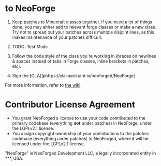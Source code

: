  to NeoForge
=====================

1) Keep patches to Minecraft classes together. If you need a lot of things done, you may either add to relevant forge classes or make a new class. Try not to spread out your patches across multiple disjoint lines, as this makes maintenance of your patches difficult.

2) TODO: Test Mods

3) Follow the code style of the class you're working in (braces on newlines & spaces instead of tabs in Forge classes, inline brackets in patches, etc).

4) Sign the [CLA](phttps://cla-assistant.io/neoforged/NeoForge]

For more information, refer to [the wiki][Wiki].


Contributor License Agreement
=============================
- You grant NeoForged a license to use your code contributed to the primary codebase (everything **not** under patches) in NeoForge, under the LGPLv2.1 license.
- You assign copyright ownership of your contributions to the patches codebase (everything under patches) to NeoForged, where it will be licensed under the LGPLv2.1 license.

"NeoForge" is NeoForged Development LLC, a legally incorporated entity in ***, USA.

[Wiki]: https://github.com/MinecraftForge/MinecraftForge/wiki/If-you-want-to-contribute-to-Forge
